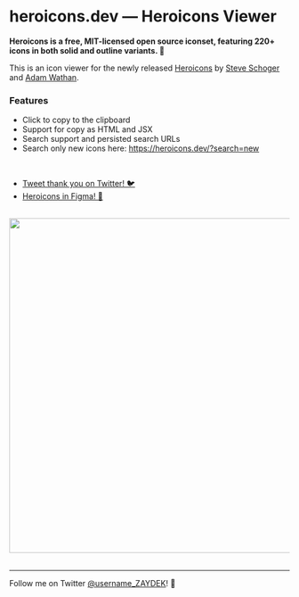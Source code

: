 # heroicons.dev — Heroicons Viewer

**Heroicons is a free, MIT-licensed open source iconset, featuring 220+ icons in both solid and outline variants. 💅**

This is an icon viewer for the newly released [Heroicons](https://github.com/refactoringui/heroicons) by [Steve Schoger](https://twitter.com/steveschoger) and [Adam Wathan](https://twitter.com/adamwathan).

### Features

- Click to copy to the clipboard
- Support for copy as HTML and JSX
- Search support and persisted search URLs
- Search only new icons here: https://heroicons.dev/?search=new

<br>

- [Tweet thank you on Twitter! 🐦](https://twitter.com/intent/tweet?text=Thanks%20@steveschoger,%20@adamwathan,%20and%20@username_ZAYDEK%20for%20Heroicons!%20%F0%9F%A4%A9&url=https://heroicons.dev)
- [Heroicons in Figma! 🌈](https://www.figma.com/file/vfjBXrSSOCgmVEX5fdvV4L)

<br>
<div align="center">
	<img src="https://heroicons.dev/social.png" width="600">
</div>
<br>

---

Follow me on Twitter [@username_ZAYDEK](https://twitter.com/username_ZAYDEK)! 🖖
